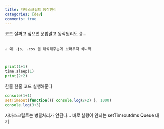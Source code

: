 ```yaml
---
title: 자바스크립트 동작원리
categories: [dev]
comments: true
---
```

코드 잘짜고 싶으면 문법말고 동작원리도 좀...


<pre class="highlight">
  <code>
⚠️ 왜 .js, .css 을 해석해주는게 브라우저 이니까
  </code>
  </pre>

``` python.py
print(1+1)
time.sleep(1)
print(2+2)
```
한줄 한줄 코드 실행해준다
``` .js
console(1+1)
setTimeout(function(){ console.log(2+2) }, 1000)
console.log(3+3)
```
자바스크립트는 병렬처리가 안된다...
바로 실행이 안되는 setTimeoutdms Queue 대기



